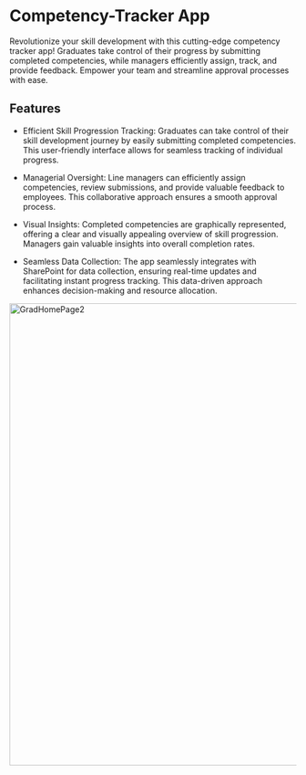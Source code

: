 # Competency-Tracker App
Revolutionize your skill development with this cutting-edge competency tracker app! Graduates take control of their progress by submitting completed competencies, while managers efficiently assign, track, and provide feedback. Empower your team and streamline approval processes with ease.

<h2>Features</h2>   

- Efficient Skill Progression Tracking: Graduates can take control of their skill development journey by easily submitting completed competencies. This user-friendly interface allows for seamless tracking of individual progress.

- Managerial Oversight: Line managers can efficiently assign competencies, review submissions, and provide valuable feedback to employees. This collaborative approach ensures a smooth approval process.

- Visual Insights: Completed competencies are graphically represented, offering a clear and visually appealing overview of skill progression. Managers gain valuable insights into overall completion rates.
  
- Seamless Data Collection: The app seamlessly integrates with SharePoint for data collection, ensuring real-time updates and facilitating instant progress tracking. This data-driven approach enhances decision-making and resource allocation.

<img width="810" alt="GradHomePage2" src="https://github.com/Karnan123/Competency-Tracker/assets/86682252/41c859a2-3740-4567-9dc0-6f20be89b1b5">
